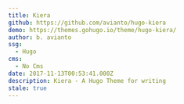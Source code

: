 ```yaml
---
title: Kiera
github: https://github.com/avianto/hugo-kiera
demo: https://themes.gohugo.io/theme/hugo-kiera/
author: b. avianto
ssg:
  - Hugo
cms:
  - No Cms
date: 2017-11-13T00:53:41.000Z
description: Kiera - A Hugo Theme for writing
stale: true
---
```

